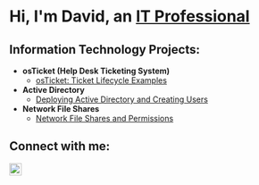 <h1>Hi, I'm David, an <a href="https://linkedin.com/in/Josh">IT Professional</a></h1>

<h2> Information Technology Projects:</h2>

- <b>osTicket (Help Desk Ticketing System)</b>
  - [osTicket: Ticket Lifecycle Examples](https://github.com/davidj778/ticket-lifecycle)
- <b>Active Directory</b>
  - [Deploying Active Directory and Creating Users](https://github.com/davidj778/Active-Directory)
- <b>Network File Shares</b>
  - [Network File Shares and Permissions](https://github.com/davidj778/Network-File-Shares)

<h2>Connect with me:</h2>


[<img align="left" alt="Josh | LinkedIn" width="22px" src="https://cdn.jsdelivr.net/npm/simple-icons@v3/icons/linkedin.svg" />][linkedin]


[twitter]: https://twitter.com/Josh
[instagram]: https://www.instagram.com/Josh
[linkedin]: www.linkedin.com/in/david-j-030135280


